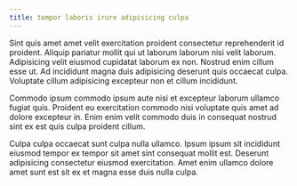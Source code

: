 ```yaml
---
title: tempor laboris irure adipisicing culpa
---
```


Sint quis amet amet velit exercitation proident consectetur reprehenderit id proident. Aliquip pariatur mollit qui ut laborum laborum nisi velit laborum. Adipisicing velit eiusmod cupidatat laborum ex non. Nostrud enim cillum esse ut. Ad incididunt magna duis adipisicing deserunt quis occaecat culpa. Voluptate cillum adipisicing excepteur non et cillum incididunt.

Commodo ipsum commodo ipsum aute nisi et excepteur laborum ullamco fugiat quis. Proident eu exercitation commodo nisi voluptate quis amet ad dolore excepteur in. Enim enim velit commodo duis in consequat nostrud sint ex est quis culpa proident cillum.

Culpa culpa occaecat sunt culpa nulla ullamco. Ipsum ipsum sit incididunt eiusmod tempor ex tempor sit amet sint consequat mollit est. Deserunt adipisicing consectetur eiusmod exercitation. Amet enim ullamco dolore amet sunt est sit ex et magna esse duis nulla culpa.
